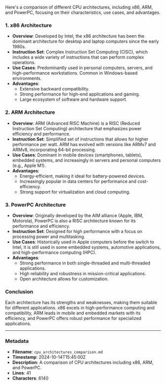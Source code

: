 Here's a comparison of different CPU architectures, including x86, ARM, and PowerPC, focusing on their characteristics, use cases, and advantages.

### 1. **x86 Architecture**
- **Overview**: Developed by Intel, the x86 architecture has been the dominant architecture for desktop and laptop computers since the early 1980s.
- **Instruction Set**: Complex Instruction Set Computing (CISC), which includes a wide variety of instructions that can perform complex operations.
- **Use Cases**: Predominantly used in personal computers, servers, and high-performance workstations. Common in Windows-based environments.
- **Advantages**:
  - Extensive backward compatibility.
  - Strong performance for high-end applications and gaming.
  - Large ecosystem of software and hardware support.

### 2. **ARM Architecture**
- **Overview**: ARM (Advanced RISC Machine) is a RISC (Reduced Instruction Set Computing) architecture that emphasizes power efficiency and performance.
- **Instruction Set**: Simplified set of instructions that allows for higher performance per watt. ARM has evolved with versions like ARMv7 and ARMv8, incorporating 64-bit processing.
- **Use Cases**: Dominant in mobile devices (smartphones, tablets), embedded systems, and increasingly in servers and personal computers (e.g., Apple M1).
- **Advantages**:
  - Energy-efficient, making it ideal for battery-powered devices.
  - Increasingly popular in data centers for performance and cost-efficiency.
  - Strong support for virtualization and cloud computing.

### 3. **PowerPC Architecture**
- **Overview**: Originally developed by the AIM alliance (Apple, IBM, Motorola), PowerPC is also a RISC architecture known for its performance and efficiency.
- **Instruction Set**: Designed for high performance with a focus on processing power and multitasking.
- **Use Cases**: Historically used in Apple computers before the switch to Intel, it is still used in some embedded systems, automotive applications, and high-performance computing (HPC).
- **Advantages**:
  - Strong performance in both single-threaded and multi-threaded applications.
  - High reliability and robustness in mission-critical applications.
  - Open architecture allows for customization.

### Conclusion
Each architecture has its strengths and weaknesses, making them suitable for different applications. x86 excels in high-performance computing and compatibility, ARM leads in mobile and embedded markets with its efficiency, and PowerPC offers robust performance for specialized applications.

---

### Metadata
- **Filename**: `cpu_architectures_comparison.md`
- **Timestamp**: 2024-10-14T15:45:00Z
- **Description**: A comparison of CPU architectures including x86, ARM, and PowerPC.
- **Lines**: 41
- **Characters**: 6140
